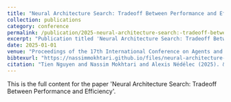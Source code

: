 ```yaml
---
title: "Neural Architecture Search: Tradeoff Between Performance and Efficiency"
collection: publications
category: conference
permalink: /publication/2025-neural-architecture-search:-tradeoff-between-performance-and-efficiency
excerpt: "Publication titled 'Neural Architecture Search: Tradeoff Between Performance and Efficiency' by Tien Nguyen and Nassim Mokhtari and Alexis Nédélec."
date: 2025-01-01
venue: "Proceedings of the 17th International Conference on Agents and Artificial Intelligence - Volume 3: ICAART"
bibtexurl: "https://nassimmokhtari.github.io/files/neural-architecture-search:-tradeoff-between-performance-and-efficiency.bib"
citation: "Tien Nguyen and Nassim Mokhtari and Alexis Nédélec (2025). &quot;Neural Architecture Search: Tradeoff Between Performance and Efficiency.&quot; <i>Proceedings of the 17th International Conference on Agents and Artificial Intelligence - Volume 3: ICAART</i>."
---
```

This is the full content for the paper 'Neural Architecture Search: Tradeoff Between Performance and Efficiency'.
